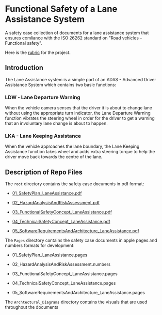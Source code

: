 # Functional Safety of a Lane Assistance System

A safety case collection of documents for a lane assistance system that ensures comliance with the ISO 26262 standard on "Road vehicles – Functional safety".

Here is the [rubric](https://review.udacity.com/#!/rubrics/1043/view) for the project.

## Introduction

The Lane Assistance system is a simple part of an ADAS - Advanced Driver Assistance System which contains two basic functions:

### LDW - Lane Departure Warning

When the vehicle camera senses that the driver it is about to change lane without using the appropriate turn indicator, the Lane Departure Warning function vibrates the steering wheel in order for the driver to get a warning that an involuntary lane change is about to happen.

### LKA - Lane Keeping Assistance

When the vehicle approaches the lane boundary, the Lane Keeping Assistance function takes wheel and adds extra steering torque to help the driver move back towards the centre of the lane.

## Description of Repo Files

The `root` directory contains the safety case documents in pdf format:

* [01_SafetyPlan_LaneAssistance.pdf](https://github.com/itornaza/sdc-functional-safety/blob/master/01_SafetyPlan_LaneAssistance.pdf)

* [02_HazardAnalysisAndRiskAssessment.pdf](https://github.com/itornaza/sdc-functional-safety/blob/master/02_HazardAnalysisAndRiskAssessment.numbers-Hazard%20Analysis%20and%20Risk%20Assess.pdf)

* [03_FunctionalSafetyConcept_LaneAssistance.pdf](https://github.com/itornaza/sdc-functional-safety/blob/master/03_FunctionalSafetyConcept_LaneAssistance.pdf)

* [04_TechnicalSafetyConcept_LaneAssistance.pdf](https://github.com/itornaza/sdc-functional-safety/blob/master/04_TechnicalSafetyConcept_LaneAssistance.pdf)

* [05_SoftwareRequirementsAndArchitecture_LaneAssistance.pdf](https://github.com/itornaza/sdc-functional-safety/blob/master/05_SoftwareRequirementsAndArchitecture_LaneAssistance.pdf)

The `Pages` directory contains the safety case documents in apple pages and numbers formats for development:

* 01_SafetyPlan_LaneAssistance.pages

* 02_HazardAnalysisAndRiskAssessment.numbers

* 03_FunctionalSafetyConcept_LaneAssistance.pages

* 04_TechnicalSafetyConcept_LaneAssistance.pages

* 05_SoftwareRequirementsAndArchitecture_LaneAssistance.pages

The `Archtectural_Diagrams` directory contains the visuals that are used throughout the documents
